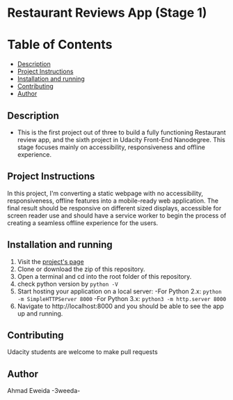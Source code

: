 Restaurant Reviews App (Stage 1)
===============================

# Table of Contents

* [Description](#description)
* [Project Instructions](#project-instructions)
* [Installation and running](#installation-and-running)
* [Contributing](#contributing)
* [Author](#author)

## Description

* This is the first project out of three to build a fully functioning Restaurant review app, and the sixth project in Udacity Front-End Nanodegree. This stage focuses mainly on accessibility, responsiveness and offline experience.

## Project Instructions

In this project, I'm converting a static webpage with no accessibility, responsiveness, offline features into a mobile-ready web application. The final result should be responsive on different sized displays, accessible for screen reader use and should have a service worker to begin the process of creating a seamless offline experience for the users.

## Installation and running

1. Visit the [project's page](https://3weeda.github.io/Restaurant-reviews-app-stage1/)
2. Clone or download the zip of this repository.
3. Open a terminal and cd into the root folder of this repository.
4. check python version by `python -V`
5. Start hosting your application on a local server:
  -For Python 2.x: `python -m SimpleHTTPServer 8000`
  -For Python 3.x: `python3 -m http.server 8000`
6. Navigate to http://localhost:8000 and you should be able to see the app up and running.

## Contributing

Udacity students are welcome to make pull requests

## Author

Ahmad Eweida -3weeda-
